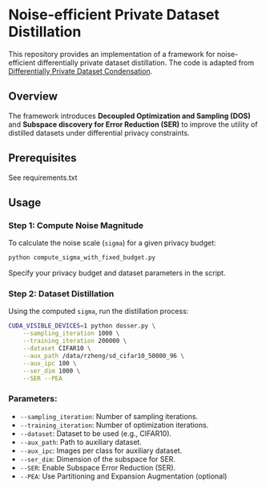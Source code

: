 # Noise-efficient Private Dataset Distillation

This repository provides an implementation of a framework for noise-efficient differentially private dataset distillation. The code is adapted from [Differentially Private Dataset Condensation](https://openreview.net/forum?id=H8XpqEkbua_).

## Overview

The framework introduces **Decoupled Optimization and Sampling (DOS)** and **Subspace discovery for Error Reduction (SER)** to improve the utility of distilled datasets under differential privacy constraints.

## Prerequisites

See requirements.txt

## Usage

### Step 1: Compute Noise Magnitude
To calculate the noise scale (`sigma`) for a given privacy budget:

```bash
python compute_sigma_with_fixed_budget.py
```

Specify your privacy budget and dataset parameters in the script.

### Step 2: Dataset Distillation
Using the computed `sigma`, run the distillation process:

```bash
CUDA_VISIBLE_DEVICES=1 python dosser.py \
    --sampling_iteration 1000 \
    --training_iteration 200000 \
    --dataset CIFAR10 \
    --aux_path /data/rzheng/sd_cifar10_50000_96 \
    --aux_ipc 100 \
    --ser_dim 1000 \
    --SER --PEA
```

### Parameters:
- `--sampling_iteration`: Number of sampling iterations.
- `--training_iteration`: Number of optimization iterations.
- `--dataset`: Dataset to be used (e.g., CIFAR10).
- `--aux_path`: Path to auxiliary dataset.
- `--aux_ipc`: Images per class for auxiliary dataset.
- `--ser_dim`: Dimension of the subspace for SER.
- `--SER`: Enable Subspace Error Reduction (SER).
- `--PEA`: Use Partitioning and Expansion Augmentation (optional)